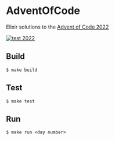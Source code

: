 # AdventOfCode

Elixir solutions to the [Advent of Code 2022](https://adventofcode.com/2022/)

[![test 2022](https://github.com/markthequark/aoc/actions/workflows/test.yml/badge.svg)](https://github.com/markthequark/aoc/actions/workflows/test.yml)

Build
---

    $ make build

Test
---

    $ make test

Run
---

    $ make run <day number>
